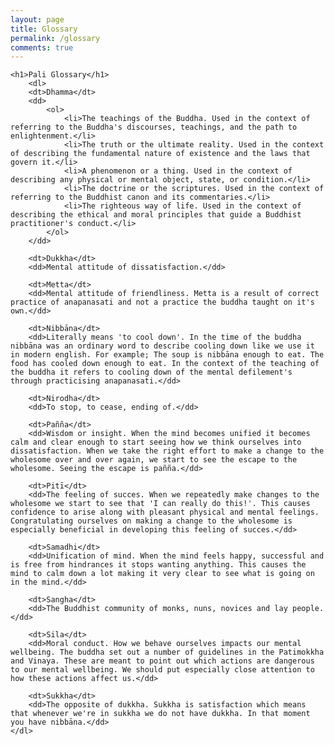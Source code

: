 ```yaml
---
layout: page
title: Glossary
permalink: /glossary
comments: true
---
```



    <h1>Pali Glossary</h1>
        <dl>
        <dt>Dhamma</dt>
        <dd>
            <ol>
                <li>The teachings of the Buddha. Used in the context of referring to the Buddha's discourses, teachings, and the path to enlightenment.</li>
                <li>The truth or the ultimate reality. Used in the context of describing the fundamental nature of existence and the laws that govern it.</li>
                <li>A phenomenon or a thing. Used in the context of describing any physical or mental object, state, or condition.</li>
                <li>The doctrine or the scriptures. Used in the context of referring to the Buddhist canon and its commentaries.</li>
                <li>The righteous way of life. Used in the context of describing the ethical and moral principles that guide a Buddhist practitioner's conduct.</li>
            </ol>
        </dd>

        <dt>Dukkha</dt>
        <dd>Mental attitude of dissatisfaction.</dd>

        <dt>Metta</dt>
        <dd>Mental attitude of friendliness. Metta is a result of correct practice of anapanasati and not a practice the buddha taught on it's own.</dd>

        <dt>Nibbāna</dt>
        <dd>Literally means 'to cool down'. In the time of the buddha nibbāna was an ordinary word to describe cooling down like we use it in modern english. For example; The soup is nibbāna enough to eat. The food has cooled down enough to eat. In the context of the teaching of the buddha it refers to cooling down of the mental defilement's through practicising anapanasati.</dd>

        <dt>Nirodha</dt>
        <dd>To stop, to cease, ending of.</dd>

        <dt>Pañña</dt>
        <dd>Wisdom or insight. When the mind becomes unified it becomes calm and clear enough to start seeing how we think ourselves into dissatisfaction. When we take the right effort to make a change to the wholesome over and over again, we start to see the escape to the wholesome. Seeing the escape is pañña.</dd>

        <dt>Pitī</dt>
        <dd>The feeling of succes. When we repeatedly make changes to the wholesome we start to see that 'I can really do this!'. This causes confidence to arise along with pleasant physical and mental feelings. Congratulating ourselves on making a change to the wholesome is especially beneficial in developing this feeling of succes.</dd>

        <dt>Samadhi</dt>
        <dd>Unification of mind. When the mind feels happy, successful and is free from hindrances it stops wanting anything. This causes the mind to calm down a lot making it very clear to see what is going on in the mind.</dd>

        <dt>Sangha</dt>
        <dd>The Buddhist community of monks, nuns, novices and lay people.</dd>

        <dt>Sila</dt>
        <dd>Moral conduct. How we behave ourselves impacts our mental wellbeing. The buddha set out a number of guidelines in the Patimokkha and Vinaya. These are meant to point out which actions are dangerous to our mental wellbeing. We should put especially close attention to how these actions affect us.</dd>

        <dt>Sukkha</dt>
        <dd>The opposite of dukkha. Sukkha is satisfaction which means that whenever we're in sukkha we do not have dukkha. In that moment you have nibbāna.</dd>
    </dl>

    